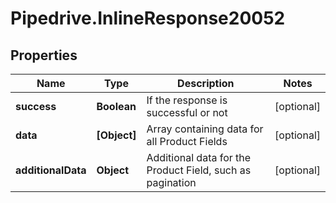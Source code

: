 # Pipedrive.InlineResponse20052

## Properties

Name | Type | Description | Notes
------------ | ------------- | ------------- | -------------
**success** | **Boolean** | If the response is successful or not | [optional] 
**data** | **[Object]** | Array containing data for all Product Fields | [optional] 
**additionalData** | **Object** | Additional data for the Product Field, such as pagination | [optional] 


